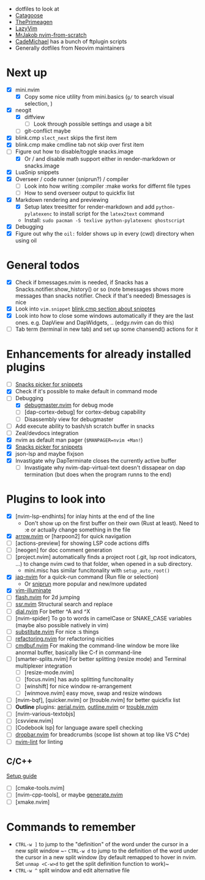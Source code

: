 - dotfiles to look at
- [Catagoose](https://github.com/catgoose/nvim)
- [ThePrimeagen](https://github.com/ThePrimeagen/init.lua)
- [LazyVim](https://github.com/LazyVim/LazyVim)
- [MrJakob nvim-from-scratch](https://github.com/jakobwesthoff/nvim-from-scratch)
- [CadeMichael](https://github.com/CadeMichael/nvim) has a bunch of ftplugin scripts
- Generally dotfiles from Neovim maintainers

# Next up
- [x] mini.nvim
    - [X] Copy some nice utility from mini.basics (`g/` to search visual selection, )
- [X] neogit
    - [X] diffview
        - [ ] Look through possible settings and usage a bit
    - [ ] git-conflict maybe
- [X] blink.cmp `slect_next` skips the first item
- [X] blink.cmp make cmdline tab not skip over first item
- [ ] Figure out how to disable/toggle snacks.image
    - [x] Or / and disable math support either in render-markdown or snacks.image
- [X] LuaSnip snippets
- [X] Overseer / code runner (sniprun?) / compiler
    - [ ] Look into how writing :compiler :make works for differnt file types
    - [ ]  How to send overseer output to quickfix list
- [X] Markdown rendering and previewing
    - [X] Setup latex treesitter for render-markdown and add `python-pylatexenc` to install script for the `latex2text` command
    - Install: `sudo pacman -S texlive python-pylatexenc ghostscript`
- [X] Debugging
- [X] Figure out why the `oil:` folder shows up in every (cwd) directory when using oil

# General todos
- [X] Check if bmessages.nvim is needed, if Snacks has a Snacks.notifier.show_history() or so
    (note bmessages shows more messages than snacks notifier. Check if that's needed)
    Bmessages is nice
- [X] Look into `vim.snippet` [blink.cmp section about snipptes](https://cmp.saghen.dev/configuration/snippets)
- [X] Look into how to close some windows automatically if they are the last ones. e.g. DapView and DapWidgets, .. (edgy.nvim can do this)
- [ ] Tab term (terminal in new tab) and set up some chansend() actions for it

# Enhancements for already installed plugins
- [ ] [Snacks picker for snippets](https://github.com/folke/snacks.nvim/discussions/1804)
- [X] Check if it's possible to make <C-f> default in command mode
- [ ] Debugging
    - [X] [debugmaster.nvim](https://github.com/miroshQa/debugmaster.nvim) for debug mode
    - [ ] [dap-cortex-debug] for cortex-debug capability
    - [ ] Disassembly view for debugmaster
- [ ] Add execute ability to bash/sh scratch buffer in snacks
- [ ] Zeal/devdocs integration
- [X] nvim as default man pager (`$MANPAGER=nvim +Man!`)
- [X] [Snacks picker for snippets](https://github.com/folke/snacks.nvim/discussions/1804)
- [X] json-lsp and maybe fixjson
- [X] Invastigate why DapTerminate closes the currently active buffer
    -  [ ] Invastigate why nvim-dap-virtual-text doesn't dissapear on dap termination (but does when the program runns to the end)

# Plugins to look into
- [x] [nvim-lsp-endhints] for inlay hints at the end of the line
    - Don't show up on the first buffer on their own (Rust at least). Need to :e or actually change something in the file
- [X] [arrow.nvim](https://github.com/otavioschwanck/arrow.nvim) or [harpoon2] for quick navigation
- [ ] [actions-preview] for showing LSP code actions diffs
- [ ] [neogen] for doc comment generation
- [ ] [project.nvim] automatically finds a project root (.git, lsp root indicators, ...) to change nvim cwd to that
    folder, when opened in a sub directory.
    - mini.misc has similar funcitonality with `setup_auto_root()`
- [X] [jaq-nvim](https://github.com/is0n/jaq-nvim) for a quick-run command (Run file or selection)
    - Or [sniprun](https://github.com/michaelb/sniprun) more popular and new/more updated
- [X] [vim-illuminate](https://github.com/RRethy/vim-illuminate)
- [ ] [flash.nvim](https://github.com/folke/flash.nvim) for 2d jumping
- [ ] [ssr.nvim](https://github.com/cshuaimin/ssr.nvim) Structural search and replace
- [ ] [dial.nvim](https://github.com/monaqa/dial.nvim) For better ^A and ^X
- [ ] [nvim-spider] To go to words in camelCase or SNAKE_CASE variables (maybe also possible natively in vim)
- [ ] [substitute.nvim](https://github.com/gbprod/substitute.nvim) For nice :s things
- [ ] [refactoring.nvim](https://github.com/ThePrimeagen/refactoring.nvim) for refactoring nicities
- [ ] [cmdbuf.nvim](https://github.com/notomo/cmdbuf.nvim) For making the command-line window be more like anormal buffer, basically like C-f in command-line
- [ ] [smarter-splits.nvim] For better splitting (resize mode) and Terminal multiplexer integration
    - [ ] [resize-mode.nvim]
    - [ ] [focus.nvim] has auto splitting funcitonality
    - [ ] [winshift] for nice window re-arrangement
    - [ ] [winmove.nvim] easy move, swap and resize windows
- [ ] [nvim-bqf], [quicker.nvim] or [trouble.nvim] for better quickfix list
- [ ] **Outline** plugins: [aerial.nvim](https://github.com/stevearc/aerial.nvim), [outline.nvim](https://github.com/hedyhli/outline.nvim) or [trouble.nvim](https://github.com/folke/trouble.nvim)
- [ ] [nvim-various-textobjs]
- [ ] [csvview.nvim]
- [ ] [Codebook lsp] for language aware spell checking
- [ ] [dropbar.nvim](https://github.com/Bekaboo/dropbar.nvim) for breadcrumbs (scope list shown at top like VS C*de)
- [ ] [nvim-lint](https://github.com/mfussenegger/nvim-lint) for linting

## C/C++
[Setup guide](https://hobyr.github.io/2023/01/07/neovim_setup.html)
- [ ] [cmake-tools.nvim]
- [ ] [nvim-cpp-tools], or maybe [generate.nvim](https://github.com/eriks47/generate.nvim)
- [ ] [xmake.nvim]

# Commands to remember
- `CTRL-w ]` to jump to the "definition" of the word under the cursor in a new split window
~- `CTRL-w d` to jump to the definition of the word under the cursor in a new split window (by default remapped to hover
             in nvim. Set `unmap <C-w>d` to get the split definition function to work)~
- `CTRL-w ^` split window and edit alternative file
